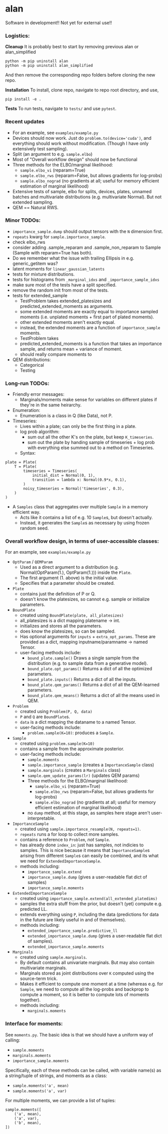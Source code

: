 # alan

Software in development!! Not yet for external use!!

### Logistics:

**Cleanup** It is probably best to start by removing previous alan or alan_simplified
```
python -m pip uninstall alan
python -m pip uninstall alan_simplified
```
And then remove the corresponding repo folders before cloning the new repo.

**Installation** To install, clone repo, navigate to repo root directory, and use,
```
pip install -e .
```

**Tests** To run tests, navigate to `tests/` and use `pytest`.

### Recent updates
* For an example, see `examples/example.py`
* Devices should now work.  Just do `problem.to(device='cuda')`, and everything should work without modification.  (Though I have only extensively test sampling).
* Split (an argument to e.g. `sample.elbo`)
* Most of "Overall workflow design" should now be functional
* Three methods for the ELBO/marginal likelihood:
  - `sample.elbo_vi` (reparam=True) 
  - `sample.elbo_rws` (reparam=False, but allows gradients for log-probs)
  - `sample.elbo_nograd` (no gradients at all; useful for memory efficient estimation of marginal likelihood)
* Extensive tests of sample, elbo for splits, devices, plates, unnamed batches and multivariate distributions (e.g. multivariate Normal).  But not extended sampling.
* QEM == Natural RWS.

### Minor TODOs:
  * `importance_sample.dump` should output tensors with the `N` dimension first.
  * `repeats` kwarg for `sample.importance_sample`.
  * check elbo_rws
  * consider adding .sample_reparam and .sample_non_reparam to Sample (Sample with reparam=True has both).
  * Do we remember what the issue with trailing Ellipsis in e.g. generic_getitem was?
  * latent moments for `linear_gaussian_latents`
  * tests for mixture distributions.
  * tests for histograms from `_marginal_idxs` and `_importance_sample_idxs`
  * make sure most of the tests have a split specified.
  * remove the random init from most of the tests.
  * tests for extended_sample
    - TestProblem takes extended_platesizes and predicted_extended_moments as arguments.
    - some extended moments are exactly equal to importance sampled moments (i.e. unplated moments + first part of plated moments).
    - other extended moments aren't exactly equal.
    - instead, the extended moments are a function of `importance_sample` moments.
    - TestProblem takes 
    - predicted_extended_moments is a function that takes an importance sample, and returns mean + variance of moment.
    - should really compare moments to 
  * QEM distributions:
    - Categorical
    - Testing


### Long-run TODOs:
  * Friendly error messages:
    - Marginals/moments make sense for variables on different plates if they're in the same heirarchy.
  * Enumeration:
    - Enumeration is a class in Q (like Data), not P.
  * Timeseries:
    - Lives within a plate; can only be the first thing in a plate.
    - log prob algorithm:
      - sum out all the other K's on the plate, but keep `K_timeseries`.
      - sum out the plate by handing sample of timeseries + log prob with everything else summed out to a method on Timeseries.
    - Syntax:
```
plate = Plate(
    T = Plate(
        timeseries = Timeseries(
            initial_dist = Normal(0, 1),
            transition = lambda x: Normal(0.9*x, 0.1),
        )
        noisy_timeseries = Normal('timeseries', 0.3),
    )
)
```
  * A `Samples` class that aggregates over multiple `Sample` in a memory efficient way.
    - Acts like it contains a list of e.g. 10 `Sample`s, but doesn't actually.
    - Instead, it generates the `Sample`s as necessary by using frozen random seed.

### Overall workflow design, in terms of user-accessible classes:
For an example, see `examples/example.py`

  * `OptParam` / `QEMParam`
    - Used as a direct argument to a distribution (e.g. Normal(OptParam(1.), OptParam(1.))) inside the `Plate`.
    - The first argument (1. above) is the initial value.
    - Specifies that a parameter should be created.
  * `Plate` 
    - contains just the definition of P or Q.
    - doesn't know the platesizes, so cannot e.g. sample or initialize parameters.
  * `BoundPlate`
    - created using `BoundPlate(plate, all_platesizes)`
    - all_platesizes is a dict mapping platename -> int.
    - initializes and stores all the parameters.
    - does know the platesizes, so can be sampled.
    - Has optional arguments for `inputs` + `extra_opt_params`.  These are provided as a dict, mapping inputname/paramname -> named Tensor.
    - user-facing methods include:
      - `bound_plate.sample()` Draws a single sample from the distribution (e.g. to sample data from a generative model).
      - `bound_plate.opt_params()` Returns a dict of all the optimized parameters.
      - `bound_plate.inputs()` Returns a dict of all the inputs.
      - `bound_plate.qem_params()` Returns a dict of all the QEM-learned parameters.
      - `bound_plate.qem_means()` Returns a dict of all the means used in QEM.
  * `Problem`
    - created using `Problem(P, Q, data)`
    - `P` and `Q` are `BoundPlate`s.
    - `data` is a dict mapping the dataname to a named Tensor.
    - user-facing methods include:
      - `problem.sample(K=10)`: produces a `Sample`.
  * `Sample`
    - created using `problem.sample(K=10)`
    - contains a sample from the approximate posterior.
    - user-facing methods include:
      - `sample.moments`
      - `sample.importance_sample` (creates a `ImportanceSample` class)
      - `sample.marginals` (creates a `Marginals` class)
      - `sample.qem_update_params(lr)` (updates QEM params)
      - Three methods for the ELBO/marginal likelihood:
        - `sample.elbo_vi` (reparam=True) 
        - `sample.elbo_rws` (reparam=False, but allows gradients for log-probs)
        - `sample.elbo_nograd` (no gradients at all; useful for memory efficient estimation of marginal likelihood)
      - no `dump` method, at this stage, as samples here stage aren't user-interpretable.
  * `ImportanceSample`
    - created using `sample.importance_resample(N, repeats=1)`.
    - `repeats` runs a for loop to collect more samples.
    - contains a reference to `Problem`, _not_ `Sample`.
    - has already done `index_in`: just has samples, not indicies to samples.  This is nice because it means that `ImportanceSample`s arising from different `Sample`s can easily be combined, and its what we need for `ExtendedImportanceSample`.
    - methods including:
      - `importance_sample.extend`
      - `importance_sample.dump` (gives a user-readable flat dict of samples)
      - `importance_sample.moments`
  * `ExtendedImportanceSample`
    - created using `importance_sample.extend(all_extended_platedims)`
    - samples the extra stuff from the prior, but doesn't (yet) compute e.g. predicted LL.
    - extends everything using `P`, including the data (predictions for data in the future are likely useful in and of themselves).
    - methods including:
      - `extended_importance_sample.predictive_ll`
      - `extended_importance_sample.dump` (gives a user-readable flat dict of samples).
      - `extended_importance_sample.moments`
  * `Marginals`
     - created using `sample.marginals`.
     - By default contains all univariate marginals.  But may also contain multivariate marginals.
     - Marginals stored as joint distributions over `K` computed using the source-term trick.
     - Makes it efficient to compute one moment at a time (whereas e.g. for `Sample`, we need to compute all the log-probs and backprop to compute a moment, so it is better to compute lots of moments together).
     - methods including:
       - `marginals.moments`

### Interface for moments:
See `moments.py`.  The basic idea is that we should have a uniform way of calling:
 - `sample.moments`
 - `marginals.moments`
 - `importance_sample.moments`

Specifically, each of these methods can be called, with variable name(s) as a string/tuple of strings, and moments as a class:
  - `sample.moments('a', mean)`
  - `sample.moments('a', var)`

For multiple moments, we can provide a list of tuples:
```
sample.moments([
    ('a', mean),
    ('a', var),
    ('b', mean),
])
```


